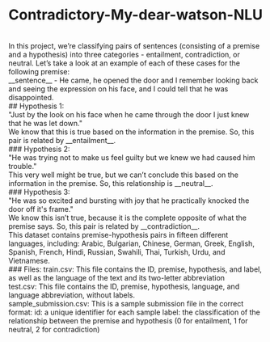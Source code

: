 # Contradictory-My-dear-watson-NLU
<br>
In this project, we’re classifying pairs of sentences (consisting of a premise and a hypothesis) into three categories - entailment, contradiction, or neutral. Let’s take a look at an example of each of these cases for the following premise:
<br>
__sentence__ - He came, he opened the door and I remember looking back and seeing the expression on his face, and I could tell that he was disappointed.
<br>
## Hypothesis 1:
<br>
"Just by the look on his face when he came through the door I just knew that he was let down."
<br>
We know that this is true based on the information in the premise. So, this pair is related by __entailment__.
<br>
### Hypothesis 2:
<br>
"He was trying not to make us feel guilty but we knew we had caused him trouble."
<br>
This very well might be true, but we can’t conclude this based on the information in the premise. So, this relationship is __neutral__.
<br>
### Hypothesis 3:
<br>
"He was so excited and bursting with joy that he practically knocked the door off it's frame."
<br>
We know this isn’t true, because it is the complete opposite of what the premise says. So, this pair is related by __contradiction__.
<br>
This dataset contains premise-hypothesis pairs in fifteen different languages, including: Arabic, Bulgarian, Chinese, German, Greek, English, Spanish, French, Hindi, Russian, Swahili, Thai, Turkish, Urdu, and Vietnamese.
<br>
### Files:
train.csv: This file contains the ID, premise, hypothesis, and label, as well as the language of the text and its two-letter abbreviation
<br>
test.csv: This file contains the ID, premise, hypothesis, language, and language abbreviation, without labels.
<br>
sample_submission.csv: This is a sample submission file in the correct format: id: a unique identifier for each sample label: the classification of the relationship between the premise and hypothesis (0 for entailment, 1 for neutral, 2 for contradiction)
